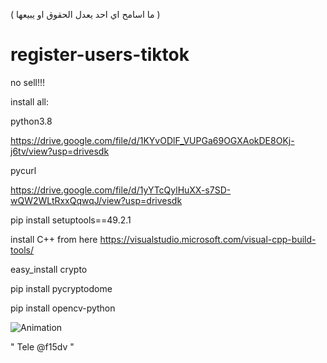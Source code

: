 ( ما اسامح اي احد يعدل الحقوق او يبيعها )


# register-users-tiktok

no sell!!!

install all:

python3.8

https://drive.google.com/file/d/1KYvODlF_VUPGa69OGXAokDE8OKj-j6tv/view?usp=drivesdk

pycurl

https://drive.google.com/file/d/1yYTcQylHuXX-s7SD-wQW2WLtRxxQqwqJ/view?usp=drivesdk

pip install setuptools==49.2.1

install C++ from here https://visualstudio.microsoft.com/visual-cpp-build-tools/

easy_install crypto

pip install pycryptodome

pip install opencv-python

![Animation](https://user-images.githubusercontent.com/98847954/221704049-a8cca8ee-9b65-41b3-a780-5eb38f5d85a2.gif)



" Tele @f15dv "


